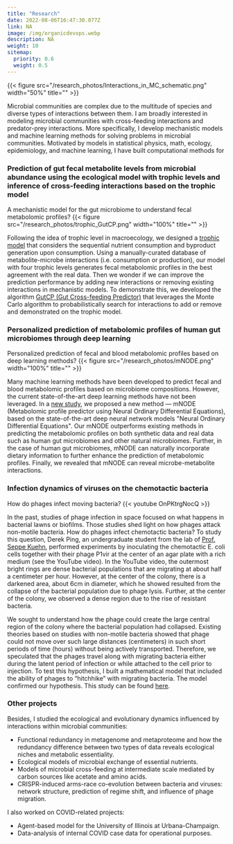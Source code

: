 ```yaml
---
title: "Research"
date: 2022-08-06T16:47:30.077Z
link: NA
image: /img/organicdevops.webp
description: NA
weight: 10
sitemap:
  priority: 0.6
  weight: 0.5
---
```


{{< figure src="/research_photos/Interactions_in_MC_schematic.png" width="50%" title="" >}}

Microbial communities are complex due to the multitude of species and diverse types of interactions between them. I am broadly interested in modeling microbial communities with cross-feeding interactions and predator-prey interactions. More specifically, I develop mechanistic models and machine learning methods for solving problems in microbial communities. Motivated by models in statistical physics, math, ecology, epidemiology, and machine learning, I have built computational methods for  
### Prediction of gut fecal metabolite levels from microbial abundance using the ecological model with trophic levels and inference of cross-feeding interactions based on the trophic model
A mechanistic model for the gut microbiome to understand fecal metabolomic profiles?
{{< figure src="/research_photos/trophic_GutCP.png" width="100%" title="" >}}

Following the idea of trophic level in macroecology, we designed a [trophic model](https://journals.plos.org/ploscompbiol/article?id=10.1371/journal.pcbi.1007524) that considers the sequential nutrient consumption and byproduct generation upon consumption. Using a manually-curated database of metabolite-microbe interactions (i.e. consumption or production), our model with four trophic levels generates fecal metabolomic profiles in the best agreement with the real data. Then we wonder if we can improve the prediction performance by adding new interactions or removing existing interactions in mechanistic models. To demonstrate this, we developed the algorithm [GutCP (Gut Cross-feeding Predictor)](https://www.nature.com/articles/s41467-021-21586-6) that leverages the Monte Carlo algorithm to probabilistically search for interactions to add or remove and demonstrated on the trophic model.

### Personalized prediction of metabolomic profiles of human gut microbiomes through deep learning
Personalized prediction of fecal and blood metabolomic profiles based on deep learning methods?
{{< figure src="/research_photos/mNODE.png" width="100%" title="" >}}

Many machine learning methods have been developed to predict fecal and blood metabolomic profiles based on microbiome compositions. However, the current state-of-the-art deep learning methods have not been leveraged. In a [new study](https://www.biorxiv.org/content/10.1101/2022.06.23.497381v1), we proposed a new method — mNODE (Metabolomic profile predictor using Neural Ordinary Differential Equations), based on the state-of-the-art deep neural network models "Neural Ordinary Differential Equations". Our mNODE outperforms existing methods in predicting the metabolomic profiles on both synthetic data and real data such as human gut microbiomes and other natural microbiomes. Further, in the case of human gut microbiomes, mNODE can naturally incorporate dietary information to further enhance the prediction of metabolomic profiles. Finally, we revealed that mNODE can reveal microbe-metabolite interactions.

### Infection dynamics of viruses on the chemotactic bacteria
How do phages infect moving bacteria?
{{< youtube OnPKtrgNocQ >}}

In the past, studies of phage infection in space focused on what happens in bacterial lawns or biofilms. Those studies shed light on how phages attack non-motile bacteria. How do phages infect chemotactic bacteria? To study this question, Derek Ping, an undergraduate student from the lab of [Prof. Seppe Kuehn](https://www.kuehnlab.org/), performed experiments by inoculating the chemotactic E. coli cells together with their phage P1vir at the center of an agar plate with a rich medium (see the YouTube video). In the YouTube video, the outermost bright rings are dense bacterial populations that are migrating at about half a centimeter per hour. However, at the center of the colony, there is a darkened area, about 6cm in diameter, which he showed resulted from the collapse of the bacterial population due to phage lysis. Further, at the center of the colony, we observed a dense region due to the rise of resistant bacteria.

We sought to understand how the phage could create the large central region of the colony where the bacterial population had collapsed. Existing theories based on studies with non-motile bacteria showed that phage could not move over such large distances (centimeters) in such short periods of time (hours) without being actively transported. Therefore, we speculated that the phages travel along with migrating bacteria either during the latent period of infection or while attached to the cell prior to injection. To test this hypothesis, I built a mathematical model that included the ability of phages to “hitchhike” with migrating bacteria. The model confirmed our hypothesis. This study can be found [here](https://www.nature.com/articles/s41396-020-0664-9).

### Other projects
Besides, I studied the ecological and evolutionary dynamics influenced by interactions within microbial communities:
* Functional redundancy in metagenome and metaproteome and how the redundancy difference between two types of data reveals ecological niches and metabolic essentiality.
* Ecological models of microbial exchange of essential nutrients.
* Models of microbial cross-feeding at intermediate scale mediated by carbon sources like acetate and amino acids.
* CRISPR-induced arms-race co-evolution between bacteria and viruses: network structure, prediction of regime shift, and influence of phage migration.

I also worked on COVID-related projects:
* Agent-based model for the University of Illinois at Urbana-Champaign. 
* Data-analysis of internal COVID case data for operational purposes.

<!--
I am interested in developing mechanistic models and machine learning methods for solving problems in microbial communities. Motivated by models in statistical physics, math, ecology, epidemiology, and machine learning, I am broadly interested in modeling microbial communities with cross-feeding interactions and predator-prey interactions. I study the ecological and evolutionary dynamics influenced by those interactions. More specifically, I have worked on
* Functional redundancy in metagenome and metaproteome and how the redundancy difference between two types of data to reveal ecological niches and metabolic essentiality.
* Personalized prediction of metabolomic profiles of human gut microbiomes through deep learning.
* Prediction of gut fecal metabolite levels from microbial abundance using the ecological model with trophic levels.
* Ecological models of microbial exchange of essential nutrients.
* Models of microbial cross-feeding at intermediate scale mediated by carbon sources like acetate and amino acids.
* CRISPR-induced arms-race co-evolution between bacteria and viruses: network structure, prediction of regime shift, and influence of phage migration.
* Infection dynamics of viruses (such as phage P1vir) on the chemotactic bacteria (such as E. colis). 

I also worked on COVID-related projects:
* Agent-based model for the University of Illinois at Urbana-Champaign. 
* Data-analysis of internal COVID case data for operational purposes.
-->

<!-- {{< youtube FizSk5h_akw>}} \-->

<!--

This page represents the landing page for "publications" section. It is also shown under the homepage header for "publications". It should be therefore relatively short and sweet.

\-->